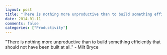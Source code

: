 ```yaml
---
layout: post
title: "There is nothing more unproductive than to build something efficiently that should not have been built at all."
date: 2014-01-11
comments: false
categories: ["Productivity"]
---
```


<span class='quote'>"There is nothing more unproductive than to build something efficiently that should not have been built at all."</span>
<span class='by'>- Milt Bryce</span>
